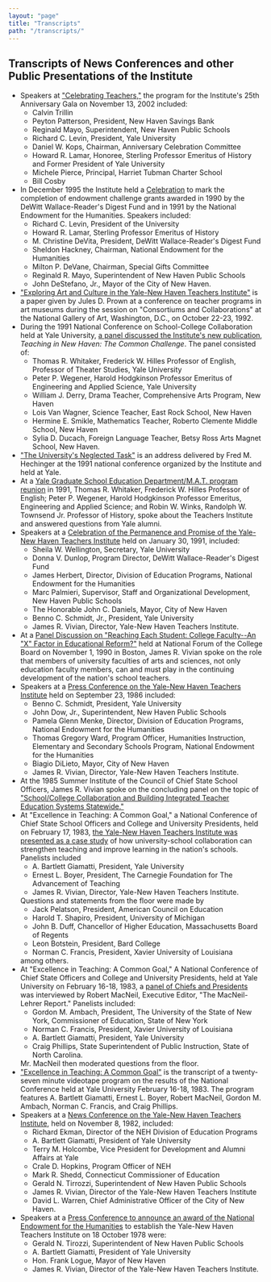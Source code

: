 ```yaml
---
layout: "page"
title: "Transcripts"
path: "/transcripts/"
---
```

<main>
<h2>Transcripts of News Conferences and other Public Presentations of the Institute</h2>
<ul>
<li>Speakers at <a href="25thTranscript.html">"Celebrating Teachers,"</a>
the program for the Institute's 25th Anniversary Gala on November 13, 2002
included: 
<ul>
<li>Calvin Trillin
</li>
<li>Peyton Patterson, President, New Haven Savings Bank
</li>
<li>Reginald Mayo, Superintendent, New Haven Public Schools
</li>
<li>Richard C. Levin, President, Yale University
</li>
<li>Daniel W. Kops, Chairman, Anniversary Celebration Committee
</li>
<li>Howard R. Lamar, Honoree, Sterling Professor Emeritus of History
and Former President of Yale University
</li>
<li>Michele Pierce, Principal, Harriet Tubman Charter School
</li>
<li>Bill Cosby
</li>
</ul>
</li>
<li>In December 1995 the Institute held a <a href="F16.html">
Celebration</a> to mark the completion of endowment challenge grants
awarded in 1990 by the DeWitt Wallace-Reader's Digest Fund and in 1991 by
the National Endowment for the Humanities.  Speakers included:
<ul>
<li>Richard C. Levin, President of the University
</li><li>Howard R. Lamar, Sterling Professor Emeritus of History
</li><li>M. Christine DeVita, President, DeWitt Wallace-Reader's Digest Fund
</li><li>Sheldon Hackney, Chairman, National Endowment for the Humanities
</li><li>Milton P. DeVane, Chairman, Special Gifts Committee
</li><li>Reginald R. Mayo, Superintendent of New Haven Public Schools
</li><li>John DeStefano, Jr., Mayor of the City of New Haven.
</li></ul>
</li><li><a href="C16.html">
"Exploring Art and Culture in the Yale-New Haven Teachers Institute"</a>
is a paper given by Jules D. Prown at a conference on teacher programs in
art museums during the session on "Consortiums and Collaborations" at the
National Gallery of Art, Washington, D.C., on October 22-23, 1992.
</li><li>During the 1991 National Conference on School-College Collaboration
held at Yale University,
<a href="F14a.html">
a panel discussed the Institute's new publication,</a> <i>Teaching in New
Haven: The Common Challenge</i>.  The panel consisted of:
<ul>
<li>Thomas R. Whitaker, Frederick W. Hilles Professor of English,
Professor of Theater Studies, Yale University
</li><li>Peter P. Wegener, Harold Hodgkinson Professor Emeritus of Engineering
and Applied Science, Yale University
</li><li>William J. Derry, Drama Teacher, Comprehensive Arts Program, New Haven
</li><li>Lois Van Wagner, Science Teacher, East Rock School, New Haven
</li><li>Hermine E. Smikle, Mathematics Teacher, Roberto Clemente Middle
School, New Haven
</li><li>Sylia D. Ducach, Foreign Language Teacher, Betsy Ross Arts Magnet
School, New Haven.
</li></ul>
</li><li><a href="F14d.html">
"The University's Neglected Task"</a> is an address delivered by Fred M.
Hechinger at the 1991 national conference organized by the Institute and
held at Yale.
</li><li>At a <a href="F13.html">
Yale Graduate School Education Department/M.A.T. program reunion</a> in
1991, Thomas R. Whitaker, Frederick W. Hilles Professor of English; Peter
P. Wegener, Harold Hodgkinson Professor Emeritus, Engineering and Applied
Science; and Robin W. Winks, Randolph W. Townsend Jr. Professor of
History, spoke about the Teachers Institute and answered questions from
Yale alumni.
</li><li>Speakers at a
<a href="F12.html">
Celebration of the Permanence and Promise of the Yale-New Haven Teachers
Institute</a> held on January 30, 1991, included:
<ul>
<li>Sheila W. Wellington, Secretary, Yale University
</li><li>Donna V. Dunlop, Program Director, DeWitt Wallace-Reader's Digest Fund
</li><li>James Herbert, Director, Division of
Education Programs, National Endowment for the Humanities
</li><li>Marc Palmieri,
Supervisor, Staff and Organizational Development, New Haven Public Schools
</li><li>The Honorable John C. Daniels, Mayor, City of New Haven
</li><li>Benno C. Schmidt, Jr., President, Yale University
</li><li>James R. Vivian, Director, Yale-New Haven Teachers Institute.
</li></ul>
</li><li>At a
<a href="F11.html">
Panel Discussion on "Reaching Each Student: College Faculty--An "X"
Factor in Educational Reform?"</a> held at National Forum of the College
Board on November 1, 1990 in Boston, James R. Vivian spoke on the role
that members of university faculties of arts and sciences, not only
education faculty members, can and must play in the continuing
development of the nation's school teachers.
</li><li>Speakers at a
<a href="F7.html">
Press Conference on the Yale-New Haven Teachers Institute</a> held on
September 23, 1986 included:
<ul>
<li>Benno C. Schmidt, President, Yale University
</li><li>John Dow, Jr., Superintendent, New Haven Public Schools
</li><li>Pamela Glenn Menke, Director, Division of Education Programs,
National Endowment for the Humanities
</li><li>Thomas Gregory Ward, Program Officer, Humanities
Instruction, Elementary and Secondary Schools Program, National Endowment
for the Humanities
</li><li>Biagio DiLieto, Mayor, City of New Haven
</li><li>James R. Vivian, Director, Yale-New Haven Teachers Institute.
</li></ul>
</li><li>At the 1985 Summer Institute of the Council of Chief State School
Officers, James R. Vivian spoke on the concluding panel on the topic of
<a href="C2.html">
"School/College Collaboration and Building Integrated Teacher Education
Systems Statewide."</a>
</li><li>At "Excellence in Teaching: A Common Goal," a National Conference of
Chief State School Officers and College and University Presidents, held on
February 17, 1983, <a href="F5.html"> the
Yale-New Haven Teachers Institute was presented as a case study</a> of how
university-school collaboration can strengthen teaching and improve
learning in the nation's schools.  Panelists included
<ul>
<li>A. Bartlett Giamatti, President, Yale University
</li><li>Ernest L. Boyer, President, The
Carnegie Foundation for The Advancement of Teaching
</li><li>James R. Vivian, Director, Yale-New Haven Teachers Institute.
</li></ul>
Questions and statements from the floor were made by
<ul>
<li>Jack Pelatson, President,
American Council on Education
</li><li>Harold T. Shapiro, President, University
of Michigan
</li><li>John B. Duff, Chancellor of Higher Education,
Massachusetts Board of Regents
</li><li>Leon Botstein, President, Bard College
</li><li>Norman C. Francis, President, Xavier University of Louisiana
</li></ul>
among others.
</li><li>At "Excellence in Teaching: A Common Goal," A National Conference of
Chief State Officers and College and University Presidents, held at Yale
University on February 16-18, 1983, a
<a href="F6.html">
panel of Chiefs and Presidents</a> was interviewed by Robert MacNeil,
Executive Editor, "The MacNeil-Lehrer Report."  Panelists included:
<ul>
<li>Gordon M. Ambach, President, The University of the State of New York,
Commissioner of Education, State of New York
</li><li>Norman C. Francis, President, Xavier University of Louisiana
</li><li>A. Bartlett Giamatti, President, Yale University
</li><li>Craig Phillips, State Superintendent of Public Instruction, State of
North Carolina.
</li></ul>
Mr. MacNeil then moderated questions from the floor.
</li><li><a href="F4.html">
"Excellence in Teaching: A Common Goal"</a> is the transcript of a
twenty-seven minute videotape program on the results of the National
Conference held at Yale University February 16-18, 1983. The program
features A. Bartlett Giamatti, Ernest L. Boyer, Robert MacNeil, Gordon M.
Ambach, Norman C. Francis, and Craig Phillips.
</li><li>Speakers at a
<a href="F3.html">
News Conference on the Yale-New Haven Teachers Institute</a>, held on
November 8, 1982, included:
<ul>
<li>Richard Ekman, Director of the NEH Division of Education Programs
</li><li>A. Bartlett Giamatti, President of Yale University
</li><li>Terry M. Holcombe, Vice President for Development and Alumni
Affairs at Yale
</li><li>Crale D. Hopkins, Program Officer of NEH
</li><li>Mark R. Shedd, Connecticut Commissioner of Education
</li><li>Gerald N. Tirrozzi, Superintendent of New Haven Public Schools
</li><li>James R. Vivian, Director of the Yale-New Haven Teachers Institute
</li><li>David L. Warren, Chief Administrative Officer of the City of New Haven.
</li></ul>
</li><li>Speakers at a
<a href="F1.html">
Press Conference to announce an award of the National Endowment for the
Humanities</a> to establish the Yale-New Haven Teachers Institute on 18
October 1978 were:
<ul>
<li>Gerald N. Tirozzi, Superintendent of New Haven Public Schools
</li><li>A. Bartlett Giamatti, President of Yale University
</li><li>Hon. Frank Logue, Mayor of New Haven
</li><li>James R. Vivian, Director of the Yale-New Haven Teachers Institute.
</li></ul>
</li></ul>
</main>